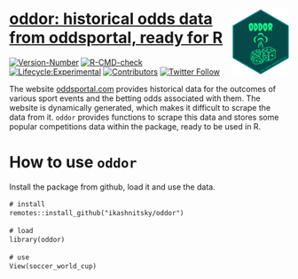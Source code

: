 #  <a href='https://www.reddit.com/r/dataisbeautiful/comments/zcm4r0'><img src='inst/figures/hex-oddor.png' align="right" width="20%" min-width="200px"/>**oddor: historical odds data from oddsportal, ready for R** </a>

<!-- badges: start -->
[![Version-Number](https://img.shields.io/github/r-package/v/ikashnitsky/oddor?label=oddor&logo=R&style=flat-square)](https://github.com/ikashnitsky/oddor) 
[![R-CMD-check](https://img.shields.io/github/workflow/status/ikashnitsky/oddor/R-CMD-check?label=R-CMD-Check&logo=R&logoColor=white&style=flat-square)](https://github.com/ikashnitsky/oddor/actions/workflows/R-CMD-check.yml) 
[![Lifecycle:Experimental](https://img.shields.io/badge/Lifecycle-Experimental-339999?style=flat-square&logo=github)](https://github.com/ikashnitsky/oddor) 
[![Contributors](https://img.shields.io/github/contributors/ikashnitsky/oddor?style=flat-square)](https://github.com/ikashnitsky/oddor/graphs/contributors) 
[![Twitter Follow](https://img.shields.io/twitter/follow/ikashnitsky?color=blue&label=%40ikashnitsky&logo=twitter&style=flat-square)](https://twitter.com/ikashnitsky) 

<!-- badges: end -->


The website [oddsportal.com](https://www.oddsportal.com) provides historical data for the outcomes of various sport events and the betting odds associated with them. The website is dynamically generated, which makes it difficult to scrape the data from it. `oddor` provides functions to scrape this data and stores some popular competitions data within the package, ready to be used in R.

# How to use `oddor`

Install the package from github, load it and use the data. 


```{r}
# install
remotes::install_github("ikashnitsky/oddor")

# load
library(oddor)

# use
View(soccer_world_cup)
```


